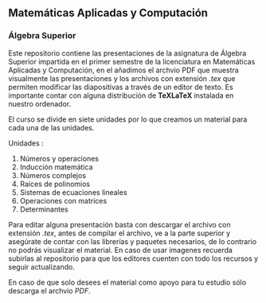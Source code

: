 ## Matemáticas Aplicadas y Computación
### Álgebra Superior

Este repositorio contiene las presentaciones de la asignatura de Álgebra Superior impartida en el primer semestre de la licenciatura en Matemáticas Aplicadas y Computación, en el añadimos el archvio PDF que muestra visualmente las presentaciones y los archivos con extensión _.tex_ que permiten modificar las diapositivas a través de un editor de texto. Es importante contar con alguna distribución de __TeXLaTeX__ instalada en nuestro ordenador.

El curso se divide en siete unidades por lo que creamos un material para cada una de las unidades.

Unidades : 
1. Números y operaciones
2. Inducción matemática
3. Números complejos
4. Raíces de polinomios
5. Sistemas de ecuaciones lineales
6. Operaciones con matrices
7. Determinantes

Para editar alguna presentación basta con descargar el archivo con extensión _.tex_, antes de compilar el archivo, ve a la parte superior y asegúrate de contar con las librerías y paquetes necesarios, de lo contrario no podrás visualizar el material. En caso de usar imagenes recuerda subirlas al repositorio para que los editores cuenten con todo los recursos y seguir actualizando.

En caso de que solo desees el material como apoyo para tu estudio sólo descarga el archvio _PDF_.
